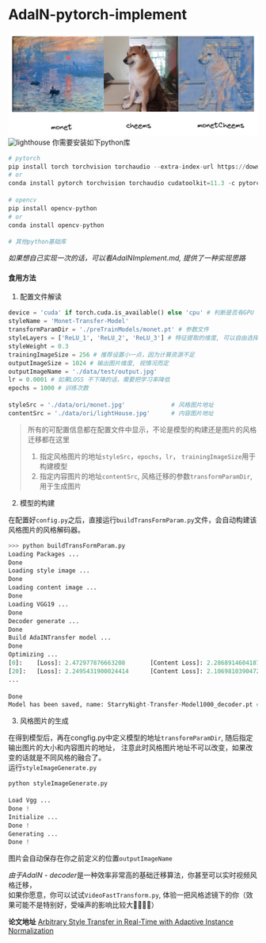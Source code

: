 # AdaIN-pytorch-implement

![cheems](https://github.com/HuangXingjie2002/AdaIN-pytorch-implement/blob/main/image/READEME/d__github_AdaIN_AtentionAETransfer.png)
![lighthouse](https://github.com/HuangXingjie2002/AdaIN-pytorch-implement/blob/main/image/READEME/d__Code_2022_Poetry-Cloud_StyleTransForm_src_AtentionAETransfer_AtentionAETransfer.png)
你需要安装如下python库


```python
# pytorch
pip install torch torchvision torchaudio --extra-index-url https://download.pytorch.org/whl/cu113
# or
conda install pytorch torchvision torchaudio cudatoolkit=11.3 -c pytorch

# opencv
pip install opencv-python
# or
conda install opencv-python

# 其他python基础库
```
*如果想自己实现一次的话，可以看AdaINImplement.md, 提供了一种实现思路*

#### 食用方法

1. 配置文件解读

```python
device = 'cuda' if torch.cuda.is_available() else 'cpu' # 判断是否有GPU
styleName = 'Monet-Transfer-Model' 
transformParamDir = './preTrainModels/monet.pt' # 参数文件
styleLayers = ['ReLU_1', 'ReLU_2', 'ReLU_3'] # 特征提取的维度, 可以自由选择
styleWeight = 0.3
trainingImageSize = 256 # 推荐设置小一点，因为计算资源不足
outputImageSize = 1024 # 输出图片维度, 视情况而定
outputImageName = './data/test/output.jpg'
lr = 0.0001 # 如果LOSS 不下降的话，需要把学习率降低
epochs = 1000 # 训练次数

styleSrc = './data/ori/monet.jpg'             # 风格图片地址
contentSrc = './data/ori/lightHouse.jpg'      # 内容图片地址
```
> 所有的可配置信息都在配置文件中显示，不论是模型的构建还是图片的风格迁移都在这里
> 1. 指定风格图片的地址`styleSrc`，`epochs`，`lr`， `trainingImageSize`用于构建模型
> 2. 指定内容图片的地址`contentSrc`, 风格迁移的参数`transformParamDir`, 用于生成图片

2. 模型的构建

在配置好`config.py`之后，直接运行`buildTransFormParam.py`文件，会自动构建该风格图片的风格解码器。
```python
>>> python buildTransFormParam.py
Loading Packages ...
Done
Loading style image ...
Done
Loading content image ...
Done
Loading VGG19 ...
Done
Decoder generate ...
Done
Build AdaINTransfer model ...
Done
Optimizing ...
[0]:    [Loss]: 2.472977876663208       [Content Loss]: 2.286891460418701       [Style Loss]: 0.6202879548072815
[20]:   [Loss]: 2.2495431900024414      [Content Loss]: 2.106981039047241       [Style Loss]: 0.4752069115638733
...

Done
Model has been saved, name: StarryNight-Transfer-Model1000_decoder.pt # 模型保存的名称
```

3. 风格图片的生成

在得到模型后，再在congfig.py中定义模型的地址`transformParamDir`, 随后指定输出图片的大小和内容图片的地址，
注意此时风格图片地址不可以改变，如果改变的话就是不同风格的融合了。  
运行`styleImageGenerate.py`  
```python
python styleImageGenerate.py       

Load Vgg ...
Done !
Initialize ...
Done !
Generating ...
Done !
```
图片会自动保存在你之前定义的位置`outputImageName`

*由于AdaIN - decoder*是一种效率非常高的基础迁移算法，你甚至可以实时视频风格迁移，  
如果你愿意，你可以试试`VideoFastTransform.py`, 体验一把风格滤镜下的你（效果可能不是特别好，受噪声的影响比较大🤪🤪🤪🤪）

**论文地址**
[Arbitrary Style Transfer in Real-Time with Adaptive Instance Normalization](https://openaccess.thecvf.com/content_ICCV_2017/papers/Huang_Arbitrary_Style_Transfer_ICCV_2017_paper.pdf)

